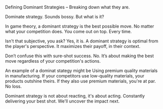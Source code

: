 Defining Dominant Strategies – Breaking down what they are.

Dominate strategy. Sounds bossy. But what is it?

In game theory, a dominant strategy is the best possible move. No matter what your competition does. You come out on top. Every time. 

Isn't that subjective, you ask? Yes, it is. A dominant strategy is optimal from the player's perspective. It maximizes their payoff, in their context.

Don’t confuse this with sure-shot success. No. It’s about making the best move regardless of your competition's actions. 

An example of a dominat stategy might be Using premium quality materials in manufacturing. If your competitors use low-quality materials, your products outshine theirs. If they also use premium materials, you're at par. No loss.

Dominant strategy is not about reacting, it's about acting. Constantly delivering your best shot. We'll uncover the impact next. 